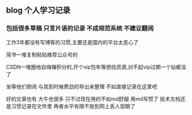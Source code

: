 ## blog 个人学习记录
### 包括很多草稿 只言片语的记录 不成规范系统 不建议翻阅
工作3年都没有写博客的习惯,主要还是国内的平台太恶心了

简书一堆复制粘贴推荐公众号的

CSDN一堆圈地自嗨赚积分的,开个vip包年等想找资源,对不起vip过期一个钻都没了

坐等他们倒闭 与其到时候费劲的导出来整理 不如直接记录在这里吧

好的文章也有 大牛也很多 只不过现在用的不如md舒服 用md写惯了 技术文档还是习惯记录在文件里 再者水平有限不放到网上丢人现眼了







